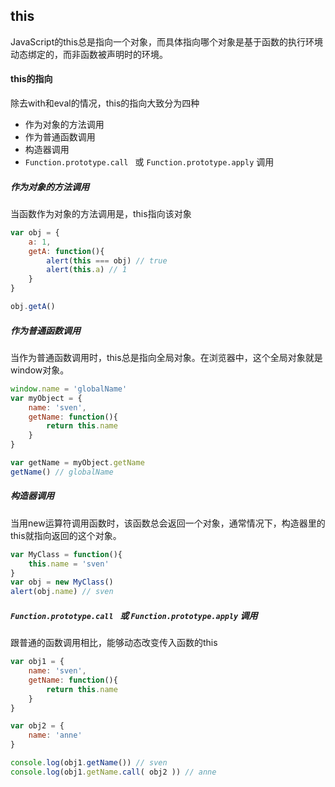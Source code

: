 ## this

JavaScript的this总是指向一个对象，而具体指向哪个对象是基于函数的执行环境动态绑定的，而非函数被声明时的环境。

#### this的指向

除去with和eval的情况，this的指向大致分为四种

- 作为对象的方法调用
- 作为普通函数调用
- 构造器调用
- ```Function.prototype.call ``` 或  ```Function.prototype.apply``` 调用



##### 作为对象的方法调用

当函数作为对象的方法调用是，this指向该对象 

``` javascript
var obj = {
    a: 1,
    getA: function(){
		alert(this === obj) // true
        alert(this.a) // 1
    }
}

obj.getA()
```

##### 作为普通函数调用

当作为普通函数调用时，this总是指向全局对象。在浏览器中，这个全局对象就是window对象。

``` javascript
window.name = 'globalName'
var myObject = {
    name: 'sven',
    getName: function(){
		return this.name
    }
}

var getName = myObject.getName
getName() // globalName
```

##### 构造器调用

当用new运算符调用函数时，该函数总会返回一个对象，通常情况下，构造器里的this就指向返回的这个对象。

``` javascript
var MyClass = function(){
    this.name = 'sven'
}
var obj = new MyClass()
alert(obj.name) // sven
```

##### ```Function.prototype.call ``` 或  ```Function.prototype.apply``` 调用

跟普通的函数调用相比，能够动态改变传入函数的this

```javascript
var obj1 = {
	name: 'sven',
    getName: function(){
        return this.name
    }
}

var obj2 = {
	name: 'anne'
}

console.log(obj1.getName()) // sven
console.log(obj1.getName.call( obj2 )) // anne
```

